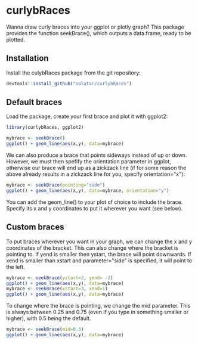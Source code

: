 # curlybRaces

Wanna draw curly braces into your ggplot or plotly graph? This package provides the function seekBrace(), which outputs a data.frame, ready to be plotted.

## Installation

Install the culybRaces package from the git repository:
``` r
devtools::install_github("solatar/curlybRaces")
```

## Default braces

Load the package, create your first brace and plot it with ggplot2:
``` r
library(curlybRaces, ggplot2)

mybrace <- seekBrace()
ggplot() + geom_line(aes(x,y), data=mybrace)
```
We can also produce a brace that points sideways instead of up or down. However, we must then spefify the orientation parameter in ggplot, otherwise our brace will end up as a zickzack line (if for some reason the above already results in a zickzack line for you, specify orientation="x"):
``` r
mybrace <- seekBrace(pointing="side")
ggplot() + geom_line(aes(x,y), data=mybrace, orientation="y")
```
You can add the geom_line() to your plot of choice to include the brace. Specify its x and y coordinates to put it wherever you want (see below).

## Custom braces

To put braces wherever you want in your graph, we can change the x and y coordinates of the bracket. This can also change where the bracket is pointing to. If yend is smaller then ystart, the brace will point downwards. If xend is smaller than xstart and parameter="side" is specified, it will point to the left.
``` r
mybrace <- seekBrace(ystart=2, yend= -2)
ggplot() + geom_line(aes(x,y), data=mybrace)
mybrace <- seekBrace(xstart=3, xend=1)
ggplot() + geom_line(aes(x,y), data=mybrace)
```
To change where the brace is pointing, we change the mid parameter. This is always between 0.25 and 0.75 (even if you type in something smaller or higher), with 0.5 being the default. 
``` r
mybrace <- seekBrace(mid=0.3)
ggplot() + geom_line(aes(x,y), data=mybrace)
```
